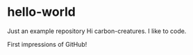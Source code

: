 # hello-world
Just an example repository
Hi carbon-creatures. I like to code.

First impressions of GitHub!
